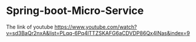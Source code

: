 # Spring-boot-Micro-Service
The link of youtube
https://www.youtube.com/watch?v=sd3BaQr2nxA&list=PLqq-6Pq4lTTZSKAFG6aCDVDP86Qx4lNas&index=9
